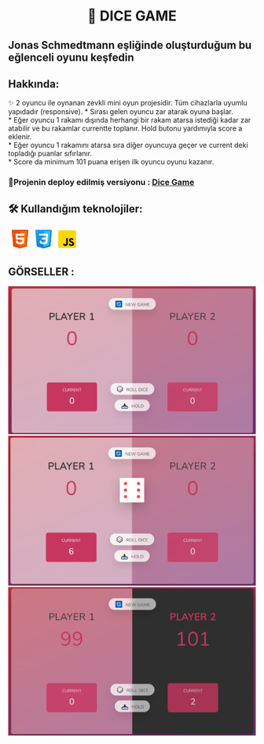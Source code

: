 <h1 align="center">🎲 DICE GAME </h1>
<h2>Jonas Schmedtmann eşliğinde  oluşturduğum bu eğlenceli oyunu keşfedin </h2>
<h2>Hakkında:</h2>
✨ 2 oyuncu ile oynanan zevkli mini oyun projesidir. Tüm cihazlarla uyumlu yapıdadır (responsive).
* Sırası gelen oyuncu zar atarak oyuna başlar. <br>
* Eğer oyuncu 1 rakamı dışında herhangi bir rakam atarsa istediği kadar zar atabilir ve bu rakamlar currentte toplanır. Hold butonu yardımıyla score a eklenir.<br>
* Eğer oyuncu 1 rakamını atarsa sıra diğer oyuncuya geçer ve current deki topladığı puanlar sıfırlanır.<br>
* Score da minimum 101 puana erişen ilk oyuncu oyunu kazanır.<br>

<h3>🔴Projenin deploy edilmiş versiyonu : <a href="https://dice-game-betul.netlify.app/">Dice Game</a></h3>
 
<h2> 🛠 Kullandığım teknolojiler:</h2>
<div style ="display:flex;">
<img src="./icon/html-icon.png"/>
<img src="./icon/css-icon.png"/>
<img src="./icon/js-icon.png"/>
</div>
<h2> GÖRSELLER :</h2>
<img src="img/diceGameStart.png"/>
<img src="img/dice.png"/>
<img src="img/winGame.png"/>


